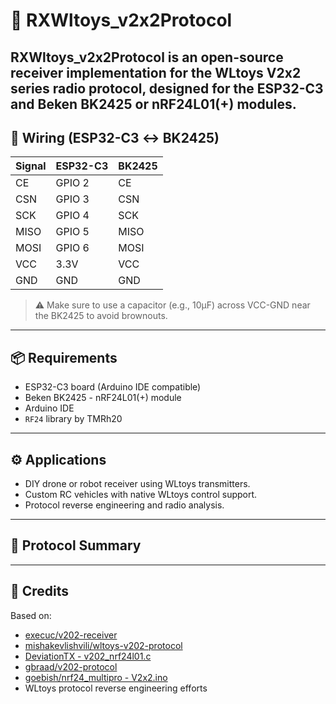 # 📡 RXWltoys_v2x2Protocol

**RXWltoys_v2x2Protocol** is an open-source receiver implementation for the WLtoys V2x2 series radio protocol, designed for the **ESP32-C3** and **Beken BK2425** or **nRF24L01(+)** modules.  
---

## 🔌 Wiring (ESP32-C3 ↔ BK2425)

| Signal | ESP32-C3 | BK2425    |
|--------|----------|-----------|
| CE     | GPIO 2   | CE        |
| CSN    | GPIO 3   | CSN       |
| SCK    | GPIO 4   | SCK       |
| MISO   | GPIO 5   | MISO      |
| MOSI   | GPIO 6   | MOSI      |
| VCC    | 3.3V     | VCC       |
| GND    | GND      | GND       |

> ⚠️ Make sure to use a capacitor (e.g., 10μF) across VCC-GND near the BK2425 to avoid brownouts.

---

## 📦 Requirements

- ESP32-C3 board (Arduino IDE compatible)
- Beken BK2425 - nRF24L01(+) module
- Arduino IDE
- `RF24` library by TMRh20

---

## ⚙️ Applications
- DIY drone or robot receiver using WLtoys transmitters.
- Custom RC vehicles with native WLtoys control support.
- Protocol reverse engineering and radio analysis.

---

## 🧠 Protocol Summary

---

## 🤝 Credits

Based on:

- [execuc/v202-receiver](https://github.com/execuc/v202-receiver)
- [mishakevlishvili/wltoys-v202-protocol](https://github.com/mishakevlishvili/wltoys-v202-protocol)
- [DeviationTX - v202_nrf24l01.c](https://github.com/DeviationTX/deviation/blob/master/src/protocol/v202_nrf24l01.c)
- [gbraad/v202-protocol](https://github.com/gbraad/v202-protocol)
- [goebish/nrf24_multipro - V2x2.ino](https://github.com/goebish/nrf24_multipro/blob/master/nRF24_multipro/V2x2.ino)
- WLtoys protocol reverse engineering efforts